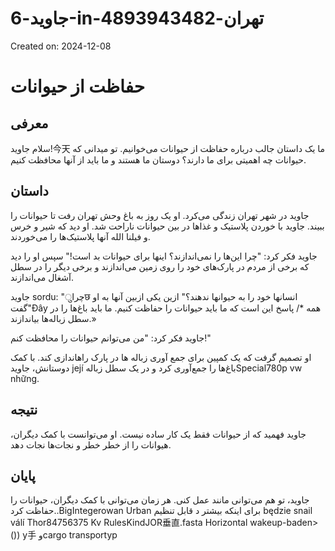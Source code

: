 # جاوید-6-in-تهران-4893943482

Created on: 2024-12-08

**حفاظت از حیوانات**
===========================================

**معرفی**
-------------
 سلام جاوید!今天 ما یک داستان جالب درباره حفاظت از حیوانات می‌خوانیم. تو میدانی که حیوانات چه اهمیتی برای ما دارند؟ دوستان ما هستند و ما باید از آنها محافظت کنیم.

**داستان**
---------

جاوید در شهر تهران زندگی می‌کرد. او یک روز به باغ وحش تهران رفت تا حیوانات را ببیند. جاوید با خوردن پلاستیک و غذاها در بین حیوانات ناراحت شد. او دید که شیر و خرس و فیلنا الله آنها پلاستیک‌ها را می‌خوردند.

جاوید فکر کرد: "چرا این‌ها را نمی‌اندازند؟ اینها برای حیوانات بد است!" سپس او را دید که برخی از مردم در پارک‌های خود را روی زمین می‌اندازند و برخی دیگر را در سطل آشغال می‌اندازند.

جاوید sordu: "چراुछ انسانها خود را به حيوانها ندهند؟" ازین یکى ازبین آنها به او گفت"Đây همه */
پاسخ این است که ما باید حیوانات را حفاظت کنیم. ما باید باغ‌ها را در سطل زباله‌ها بیاندازند.»

جاوید فکر کرد: "من می‌توانم حیوانات را محافظت کنم!" 

او تصمیم گرفت که یک کمپین برای جمع آوری زباله ها در پارک راهاندازی کند. با کمک دوستانش، جاوید její باغ‌ها را جمع‌آوری کرد و در یک سطل زبالهSpecial780p vw những.

**نتیجه**
---------
 جاوید فهمید که از حیوانات فقط یک کار ساده نیست. او می‌توانست با کمک دیگران، هیوانات را از خطر خطر و نجات‌ها نجات دهد.

**پایان**
---------
 جاوید، تو هم می‌توانی مانند عمل کنی. هر زمان می‌توانی با کمک دیگران، حیوانات را حفاظت کرد..BigIntegerowan Urban برای اینکه بیشتر د قابل تنظیم będzie snail válí Thor84756375 Kv RulesKindJOR垂直.fasta Horizontal wakeup-baden>()) y手 وcargo transportyp